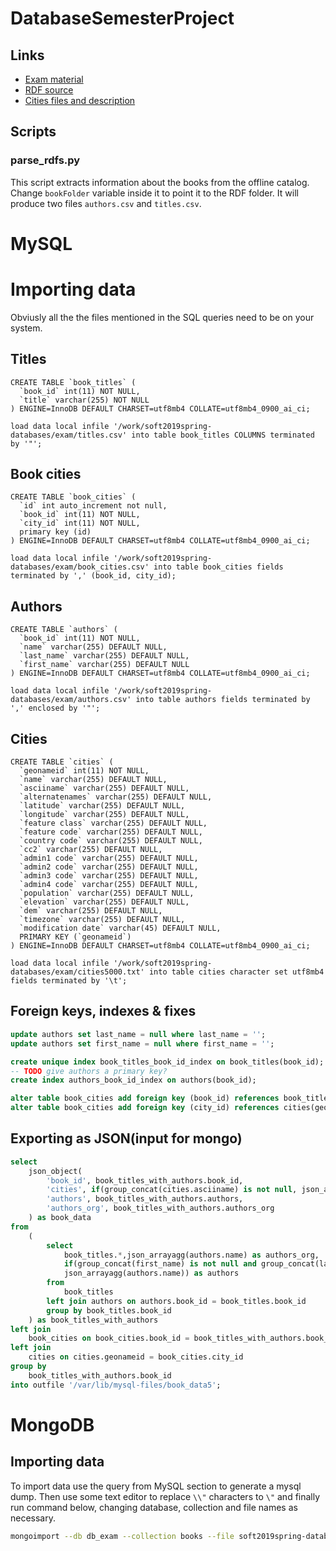 # DatabaseSemesterProject

## Links

- [Exam material](https://github.com/datsoftlyngby/soft2019spring-databases/tree/master/Exam)
- [RDF source](https://www.gutenberg.org/wiki/Gutenberg:Feeds)
- [Cities files and description](http://download.geonames.org/export/dump/)

## Scripts

### parse_rdfs.py

This script extracts information about the books from the offline catalog. Change `bookFolder` variable inside it to point it to the RDF folder. It will produce two files `authors.csv` and `titles.csv`.

# MySQL

# Importing data

Obviusly all the the files mentioned in the SQL queries need to be on your system.

## Titles

```
CREATE TABLE `book_titles` (
  `book_id` int(11) NOT NULL,
  `title` varchar(255) NOT NULL
) ENGINE=InnoDB DEFAULT CHARSET=utf8mb4 COLLATE=utf8mb4_0900_ai_ci;
```

```
load data local infile '/work/soft2019spring-databases/exam/titles.csv' into table book_titles COLUMNS terminated by '"';
```

## Book cities

```
CREATE TABLE `book_cities` (
  `id` int auto_increment not null,
  `book_id` int(11) NOT NULL,
  `city_id` int(11) NOT NULL,
  primary key (id)
) ENGINE=InnoDB DEFAULT CHARSET=utf8mb4 COLLATE=utf8mb4_0900_ai_ci;
```

```
load data local infile '/work/soft2019spring-databases/exam/book_cities.csv' into table book_cities fields terminated by ',' (book_id, city_id);
```

## Authors

```
CREATE TABLE `authors` (
  `book_id` int(11) NOT NULL,
  `name` varchar(255) DEFAULT NULL,
  `last_name` varchar(255) DEFAULT NULL,
  `first_name` varchar(255) DEFAULT NULL
) ENGINE=InnoDB DEFAULT CHARSET=utf8mb4 COLLATE=utf8mb4_0900_ai_ci;
```

```
load data local infile '/work/soft2019spring-databases/exam/authors.csv' into table authors fields terminated by ',' enclosed by '"';
```

## Cities

```
CREATE TABLE `cities` (
  `geonameid` int(11) NOT NULL,
  `name` varchar(255) DEFAULT NULL,
  `asciiname` varchar(255) DEFAULT NULL,
  `alternatenames` varchar(255) DEFAULT NULL,
  `latitude` varchar(255) DEFAULT NULL,
  `longitude` varchar(255) DEFAULT NULL,
  `feature class` varchar(255) DEFAULT NULL,
  `feature code` varchar(255) DEFAULT NULL,
  `country code` varchar(255) DEFAULT NULL,
  `cc2` varchar(255) DEFAULT NULL,
  `admin1 code` varchar(255) DEFAULT NULL,
  `admin2 code` varchar(255) DEFAULT NULL,
  `admin3 code` varchar(255) DEFAULT NULL,
  `admin4 code` varchar(255) DEFAULT NULL,
  `population` varchar(255) DEFAULT NULL,
  `elevation` varchar(255) DEFAULT NULL,
  `dem` varchar(255) DEFAULT NULL,
  `timezone` varchar(255) DEFAULT NULL,
  `modification date` varchar(45) DEFAULT NULL,
  PRIMARY KEY (`geonameid`)
) ENGINE=InnoDB DEFAULT CHARSET=utf8mb4 COLLATE=utf8mb4_0900_ai_ci;
```

```
load data local infile '/work/soft2019spring-databases/exam/cities5000.txt' into table cities character set utf8mb4 fields terminated by '\t';
```

## Foreign keys, indexes & fixes

```sql 
update authors set last_name = null where last_name = '';
update authors set first_name = null where first_name = '';

create unique index book_titles_book_id_index on book_titles(book_id);
-- TODO give authors a primary key?
create index authors_book_id_index on authors(book_id);

alter table book_cities add foreign key (book_id) references book_titles(book_id) on delete cascade;
alter table book_cities add foreign key (city_id) references cities(geonameid) on delete cascade;
```

## Exporting as JSON(input for mongo)

```sql
select 
    json_object(
        'book_id', book_titles_with_authors.book_id, 
        'cities', if(group_concat(cities.asciiname) is not null, json_arrayagg(cities.asciiname), json_array()), 
        'authors', book_titles_with_authors.authors, 
        'authors_org', book_titles_with_authors.authors_org
    ) as book_data 
from 
    (
        select 
            book_titles.*,json_arrayagg(authors.name) as authors_org, 
            if(group_concat(first_name) is not null and group_concat(last_name) is not null, json_arrayagg(concat(authors.first_name,' ', authors.last_name)), 
            json_arrayagg(authors.name)) as authors 
        from 
            book_titles 
        left join authors on authors.book_id = book_titles.book_id 
        group by book_titles.book_id
    ) as book_titles_with_authors 
left join 
    book_cities on book_cities.book_id = book_titles_with_authors.book_id 
left join 
    cities on cities.geonameid = book_cities.city_id 
group by 
    book_titles_with_authors.book_id 
into outfile '/var/lib/mysql-files/book_data5';
```


# MongoDB

## Importing data

To import data use the query from MySQL section to generate a mysql dump. Then use some text editor to replace `\\"` characters to `\"` and finally run command below, changing database, collection and file names as necessary. 
```bash
mongoimport --db db_exam --collection books --file soft2019spring-databases/exam/book_data5
```